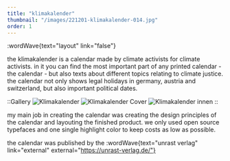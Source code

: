 ```yaml
---
title: "klimakalender"
thumbnail: "/images/221201-klimakalender-014.jpg"
order: 1
---
```


:wordWave{text="layout" link="false"}

the klimakalender is a calendar made by climate activists for climate activists. in it you can find the most important part of any printed calendar - the calendar - but also texts about different topics relating to climate justice. the calendar not only shows legal holidays in germany, austria and switzerland, but also important political dates.

::Gallery
![Klimakalender](/images/klimakalender/221201-klimakalender-006.jpg)
![Klimakalender Cover](/images/klimakalender/221201-klimakalender-007.jpg)
![Klimakalender innen](/images/klimakalender/221201-klimakalender-010.jpg)
::

my main job in creating the calendar was creating the design principles of the calendar and layouting the finished product. we only used open source typefaces and one single highlight color to keep costs as low as possible.

the calendar was published by the :wordWave{text="unrast verlag" link="external" external="https://unrast-verlag.de/"}